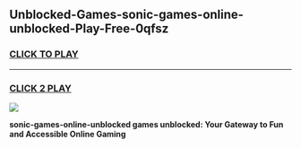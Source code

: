 
## Unblocked-Games-sonic-games-online-unblocked-Play-Free-0qfsz
<h3>
<a href="https://premium76.site?title=sonic-games-online-unblocked&ref=18A">CLICK TO PLAY</a></h3>
<hr>

<h3>
<a href="https://premium76.site?title=sonic-games-online-unblocked&ref=18A">CLICK 2 PLAY</a>
  
</h3>

<a href="https://premium76.site?title=sonic-games-online-unblocked&ref=18A"><img src="https://clearcache.store/games.png"></a>


**sonic-games-online-unblocked games unblocked: Your Gateway to Fun and Accessible Online Gaming**

